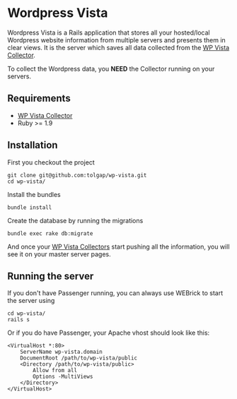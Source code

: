 # Wordpress Vista
Wordpress Vista is a Rails application that stores all your hosted/local Wordpress website information from multiple servers and presents them in clear views. It is the server which saves all data collected from the [WP Vista Collector](https://github.com/tolgap/wp-vista-collector).

To collect the Wordpress data, you **NEED** the Collector running on your servers.

## Requirements

* [WP Vista Collector](https://github.com/tolgap/wp-vista-collector)
* Ruby >= 1.9

## Installation
First you checkout the project

    git clone git@github.com:tolgap/wp-vista.git
    cd wp-vista/

Install the bundles

    bundle install

Create the database by running the migrations

    bundle exec rake db:migrate

And once your [WP Vista Collectors](https://github.com/tolgap/wp-vista-collector) start pushing all the information, you will see it on your master server pages.

## Running the server
If you don't have Passenger running, you can always use WEBrick to start the server using

    cd wp-vista/
    rails s

Or if you do have Passenger, your Apache vhost should look like this:

    <VirtualHost *:80>
        ServerName wp-vista.domain
        DocumentRoot /path/to/wp-vista/public
        <Directory /path/to/wp-vista/public>
            Allow from all
            Options -MultiViews
        </Directory>
    </VirtualHost>